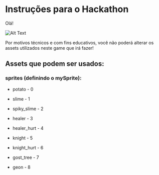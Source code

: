 # Instruções para o Hackathon

Olá!

![Alt Text](https://media.giphy.com/media/Qs75BqLW44RrP0x6qL/giphy.gif)

Por motivos técnicos e com fins educativos, você não poderá alterar os assets utilizados neste game que irá fazer!

## Assets que podem ser usados:

### sprites (definindo o mySprite):

- potato - 0

- slime - 1

- spiky_slime - 2

- healer - 3

- healer_hurt - 4

- knight - 5

- knight_hurt - 6

- gost_tree - 7

- geon - 8

